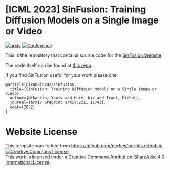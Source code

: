 # [ICML 2023] SinFusion: Training Diffusion Models on a Single Image or Video
[![arxiv](https://img.shields.io/badge/arxiv-2211.11743-brightgreen)](https://arxiv.org/abs/2211.11743) [![Conference](https://img.shields.io/badge/ICML-2023-blueviolet)]()

This is the repository that contains source code for the [SinFusion Website](https://yanivnik.github.io/sinfusion/).

The code itself can be found at [this repo](https://github.com/yanivnik/sinfusion-code).

If you find SinFusion useful for your work please cite:
```
@article{nikankin2022sinfusion,
  title={SinFusion: Training Diffusion Models on a Single Image or Video},
  author={Nikankin, Yaniv and Haim, Niv and Irani, Michal},
  journal={arXiv preprint arXiv:2211.11743},
  year={2022}
}
```

# Website License
This template was forked from https://github.com/nerfies/nerfies.github.io
<a rel="license" href="http://creativecommons.org/licenses/by-sa/4.0/"><img alt="Creative Commons License" style="border-width:0" src="https://i.creativecommons.org/l/by-sa/4.0/88x31.png" /></a><br />This work is licensed under a <a rel="license" href="http://creativecommons.org/licenses/by-sa/4.0/">Creative Commons Attribution-ShareAlike 4.0 International License</a>.
